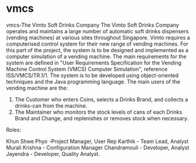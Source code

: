 # vmcs
vmcs-The Vimto Soft Drinks Company
The Vimto Soft Drinks Company operates and maintains  a large number of automatic soft drinks dispensers (vending machines) at various sites  throughout Singapore. Vimto requires a computerised control system for their new range of vending machines. For this part of the project, the system is to be designed and implemented as a computer simulation of a vending machine. The main requirements for the system are defined in "User Requirements Specification for the Vending Machine Control System (VMCS) Computer Simulation", reference ISS/VMCS/TR.1/1. The system is to be developed using object-oriented techniques and the Java programming language.
The main users of the vending machine are the:
1.	The Customer who enters Coins, selects a Drinks Brand, and collects a drinks-can from the machine.
2.	The Maintainer who monitors the stock levels of cans of each Drinks Brand and Change, and replenishes or removes stock when necessary.

Roles:

Khun Shwe Phyo -Project Manager, User Rep
Karthik - Team Lead, Analyst
Murali Krishna - Configuration Manager
Chandramouli - Developer, Analyst
Jayendra - Developer, Quality Analyst.
